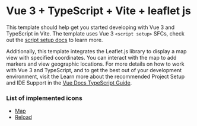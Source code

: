 # Vue 3 + TypeScript + Vite + leaflet js

This template should help get you started developing with Vue 3 and TypeScript in Vite. The template uses Vue 3 `<script setup>` SFCs, check out the [script setup docs](https://v3.vuejs.org/api/sfc-script-setup.html#sfc-script-setup) to learn more.

Additionally, this template integrates the Leaflet.js library to display a map view with specified coordinates. You can interact with the map to add markers and view geographic locations. For more details on how to work with Vue 3 and TypeScript, and to get the best out of your development environment, visit the
Learn more about the recommended Project Setup and IDE Support in the [Vue Docs TypeScript Guide](https://vuejs.org/guide/typescript/overview.html#project-setup).

### List of implemented icons
- [Map](https://www.flaticon.es/icono-gratis/clavo_7547196?term=map&page=1&position=34&origin=search&related_id=7547196)
- [Reload](https://www.flaticon.com/free-icon/refresh_391192?term=reload&page=1&position=76&origin=search&related_id=391192)
